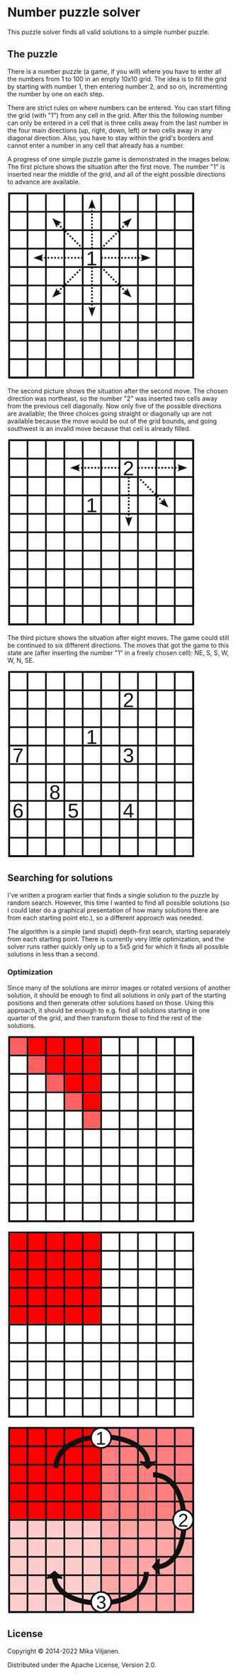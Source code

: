 Number puzzle solver
====================

This puzzle solver finds all valid solutions to a simple number puzzle.

## The puzzle

There is a number puzzle (a game, if you will) where you have to enter all the numbers from 1 to 100 in an empty 10x10 grid. The idea is to fill the grid by starting with number 1, then entering number 2, and so on, incrementing the number by one on each step.

There are strict rules on where numbers can be entered. You can start filling the grid (with "1") from any cell in the grid. After this the following number can only be entered in a cell that is three cells away from the last number in the four main directions (up, right, down, left) or two cells away in any diagonal direction. Also, you have to stay within the grid's borders and cannot enter a number in any cell that already has a number.

A progress of one simple puzzle game is demonstrated in the images below. The first picture shows the situation after the first move. The number "1" is inserted near the middle of the grid, and all of the eight possible directions to advance are available.

![Picture of a grid after the first move](doc-img/firstMove.svg "First move")

The second picture shows the situation after the second move. The chosen direction was northeast, so the number "2" was inserted two cells away from the previous cell diagonally. Now only five of the possible directions are available; the three choices going straight or diagonally up are not available because the move would be out of the grid bounds, and going southwest is an invalid move because that cell is already filled.

![Picture of a grid after two moves](doc-img/secondMove.svg "Second move")

The third picture shows the situation after eight moves. The game could still be continued to six different directions. The moves that got the game to this state are (after inserting the number "1" in a freely chosen cell): NE, S, S, W, W, N, SE.

![Picture of a grid after eight moves](doc-img/afterEightMoves.svg "After eight moves")

## Searching for solutions

I've written a program earlier that finds a single solution to the puzzle by random search. However, this time I wanted to find all possible solutions (so I could later do a graphical presentation of how many solutions there are from each starting point etc.), so a different approach was needed.

The algorithm is a simple (and stupid) depth-first search, starting separately from each starting point. There is currently very little optimization, and the solver runs rather quickly only up to a 5x5 grid for which it finds all possible solutions in less than a second.

### Optimization

Since many of the solutions are mirror images or rotated versions of another solution, it should be enough to find all solutions in only part of the starting positions and then generate other solutions based on those. Using this approach, it should be enough to e.g. find all solutions starting in one quarter of the grid, and then transform those to find the rest of the solutions.

![Picture of a grid after eight moves](doc-img/uniqueStartingPoints.svg "After eight moves")

![Picture of a grid after eight moves](doc-img/afterMirroring.svg "After eight moves")

![Picture of a grid after eight moves](doc-img/rotating.svg "After eight moves")

## License

Copyright © 2014-2022 Mika Viljanen.

Distributed under the Apache License, Version 2.0.
